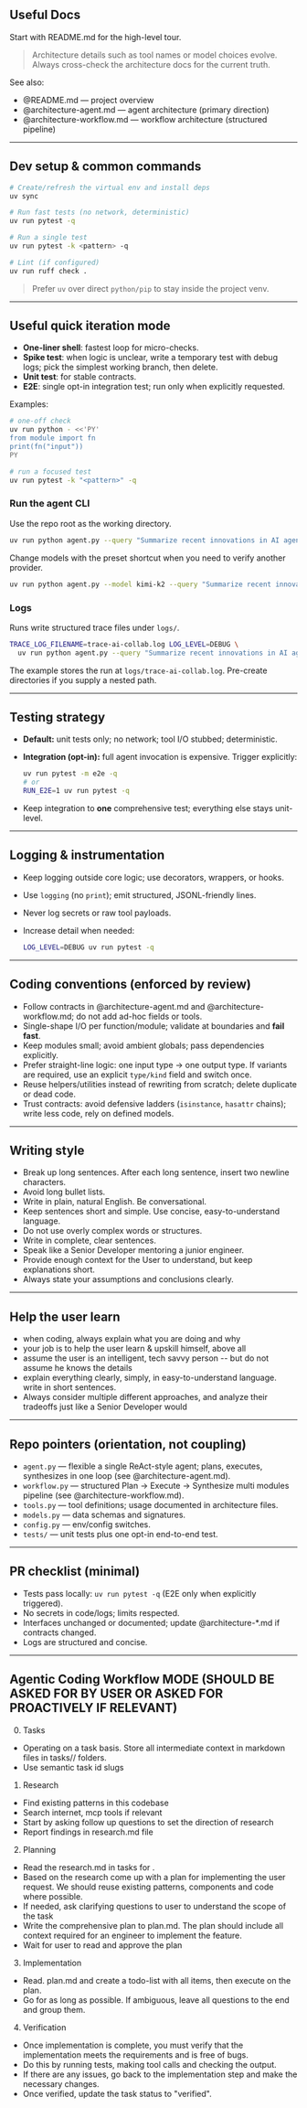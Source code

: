 ## Useful Docs

Start with README.md for the high-level tour.

> Architecture details such as tool names or model choices evolve. Always cross-check the architecture docs for the current truth.

See also:
- @README.md — project overview
- @architecture-agent.md — agent architecture (primary direction)
- @architecture-workflow.md — workflow architecture (structured pipeline)

---

## Dev setup & common commands

```bash
# Create/refresh the virtual env and install deps
uv sync

# Run fast tests (no network, deterministic)
uv run pytest -q

# Run a single test
uv run pytest -k <pattern> -q

# Lint (if configured)
uv run ruff check .
```

> Prefer `uv` over direct `python/pip` to stay inside the project venv.

---

## Useful quick iteration mode

* **One-liner shell**: fastest loop for micro-checks.
* **Spike test**: when logic is unclear, write a temporary test with debug logs; pick the simplest working branch, then delete.
* **Unit test**: for stable contracts.
* **E2E**: single opt-in integration test; run only when explicitly requested.

Examples:

  ```bash
  # one-off check
  uv run python - <<'PY'
  from module import fn
  print(fn("input"))
  PY

# run a focused test
uv run pytest -k "<pattern>" -q
```

### Run the agent CLI

Use the repo root as the working directory.

```bash
uv run python agent.py --query "Summarize recent innovations in AI agent collaboration frameworks."
```

Change models with the preset shortcut when you need to verify another provider.

```bash
uv run python agent.py --model kimi-k2 --query "Summarize recent innovations in AI agent collaboration frameworks."
```

### Logs

Runs write structured trace files under `logs/`.

```bash
TRACE_LOG_FILENAME=trace-ai-collab.log LOG_LEVEL=DEBUG \
  uv run python agent.py --query "Summarize recent innovations in AI agent collaboration frameworks."
```

The example stores the run at `logs/trace-ai-collab.log`. Pre-create directories if you supply a nested path.

---

## Testing strategy

* **Default:** unit tests only; no network; tool I/O stubbed; deterministic.
* **Integration (opt-in):** full agent invocation is expensive. Trigger explicitly:

  ```bash
  uv run pytest -m e2e -q
  # or
  RUN_E2E=1 uv run pytest -q
  ```
* Keep integration to **one** comprehensive test; everything else stays unit-level.

---

## Logging & instrumentation

* Keep logging outside core logic; use decorators, wrappers, or hooks.
* Use `logging` (no `print`); emit structured, JSONL-friendly lines.
* Never log secrets or raw tool payloads.
* Increase detail when needed:

  ```bash
  LOG_LEVEL=DEBUG uv run pytest -q
  ```

---

## Coding conventions (enforced by review)

* Follow contracts in @architecture-agent.md and @architecture-workflow\.md; do not add ad-hoc fields or tools.
* Single-shape I/O per function/module; validate at boundaries and **fail fast**.
* Keep modules small; avoid ambient globals; pass dependencies explicitly.
* Prefer straight-line logic: one input type → one output type. If variants are required, use an explicit `type/kind` field and switch once.
* Reuse helpers/utilities instead of rewriting from scratch; delete duplicate or dead code.
* Trust contracts: avoid defensive ladders (`isinstance`, `hasattr` chains); write less code, rely on defined models.

---

## Writing style

- Break up long sentences. After each long sentence, insert two newline characters.
- Avoid long bullet lists.
- Write in plain, natural English. Be conversational.
- Keep sentences short and simple. Use concise, easy-to-understand language.
- Do not use overly complex words or structures.
- Write in complete, clear sentences.
- Speak like a Senior Developer mentoring a junior engineer.
- Provide enough context for the User to understand, but keep explanations short.
- Always state your assumptions and conclusions clearly.
  
---

## Help the user learn

- when coding, always explain what you are doing and why
- your job is to help the user learn & upskill himself, above all
- assume the user is an intelligent, tech savvy person -- but do not assume he knows the details
- explain everything clearly, simply, in easy-to-understand language. write in short sentences.
- Always consider multiple different approaches, and analyze their tradeoffs just like a Senior Developer would

---

## Repo pointers (orientation, not coupling)

* `agent.py` — flexible a single ReAct-style agent; plans, executes, synthesizes in one loop (see @architecture-agent.md).
* `workflow.py` — structured Plan → Execute → Synthesize multi modules pipeline (see @architecture-workflow\.md).
* `tools.py` — tool definitions; usage documented in architecture files.
* `models.py` — data schemas and signatures.
* `config.py` — env/config switches.
* `tests/` — unit tests plus one opt-in end-to-end test.

---

## PR checklist (minimal)

* Tests pass locally: `uv run pytest -q` (E2E only when explicitly triggered).
* No secrets in code/logs; limits respected.
* Interfaces unchanged or documented; update @architecture-\*.md if contracts changed.
* Logs are structured and concise.

---

## Agentic Coding Workflow MODE (SHOULD BE ASKED FOR BY USER OR ASKED FOR PROACTIVELY IF RELEVANT)

0. Tasks

- Operating on a task basis. Store all intermediate context in markdown files in tasks/<task-id>/ folders.
- Use semantic task id slugs

1. Research

- Find existing patterns in this codebase
- Search internet, mcp tools if relevant
- Start by asking follow up questions to set the direction of research
- Report findings in research.md file

2. Planning

- Read the research.md in tasks for <task-id>.
- Based on the research come up with a plan for implementing the user request. We should reuse existing patterns, components and code where possible.
- If needed, ask clarifying questions to user to understand the scope of the task
- Write the comprehensive plan to plan.md. The plan should include all context required for an engineer to implement the feature.
- Wait for user to read and approve the plan

3. Implementation

- Read. plan.md and create a todo-list with all items, then execute on the plan.
- Go for as long as possible. If ambiguous, leave all questions to the end and group them.

4. Verification

- Once implementation is complete, you must verify that the implementation meets the requirements and is free of bugs.
- Do this by running tests, making tool calls and checking the output.
- If there are any issues, go back to the implementation step and make the necessary changes.
- Once verified, update the task status to "verified".
